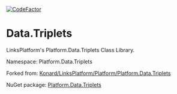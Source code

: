 [![CodeFactor](https://www.codefactor.io/repository/github/linksplatform/data.triplets/badge)](https://www.codefactor.io/repository/github/linksplatform/data.triplets)

# Data.Triplets

LinksPlatform's Platform.Data.Triplets Class Library.

Namespace: Platform.Data.Triplets

Forked from: [Konard/LinksPlatform/Platform/Platform.Data.Triplets](https://github.com/Konard/LinksPlatform/tree/654d2728ebaa0267cb6a9163589b68116088b7a6/Platform/Platform.Data.Triplets)

NuGet package: [Platform.Data.Triplets](https://www.nuget.org/packages/Platform.Data.Triplets)
